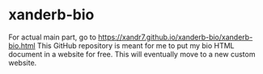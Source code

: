 # xanderb-bio
For actual main part, go to https://xandr7.github.io/xanderb-bio/xanderb-bio.html
This GitHub repository is meant for me to put my bio HTML document in a website for free. This will eventually move to a new custom website.
